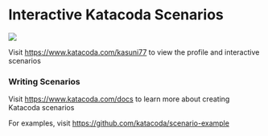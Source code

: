 # Interactive Katacoda Scenarios

[![](http://shields.katacoda.com/katacoda/kasuni77/count.svg)](https://www.katacoda.com/kasuni77 "Get your profile on Katacoda.com")

Visit https://www.katacoda.com/kasuni77 to view the profile and interactive scenarios

### Writing Scenarios
Visit https://www.katacoda.com/docs to learn more about creating Katacoda scenarios

For examples, visit https://github.com/katacoda/scenario-example
